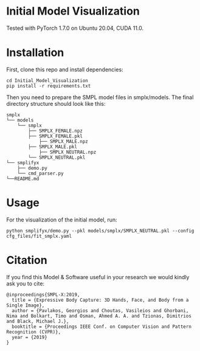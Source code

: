 Initial Model Visualization
============================
Tested with PyTorch 1.7.0 on Ubuntu 20.04, CUDA 11.0.

Installation
============================
First, clone this repo and install dependencies:
```
cd Initial_Model_Visualization
pip install -r requirements.txt
```
Then you need to prepare the SMPL model files in smplx/models. The final directory structure should look like this:	<br>
```
smplx
└── models
	└── smplx
		├── SMPLX_FEMALE.npz
		├── SMPLX_FEMALE.pkl
        	├── SMPLX_MALE.npz
		├── SMPLX_MALE.pkl
        	├── SMPLX_NEUTRAL.npz
		└── SMPLX_NEUTRAL.pkl
└── smplifyx
	├── demo.py
	└── cmd_parser.py
└──README.md	
```

Usage
============================
For the visualization of the initial model, run:
```
python smplifyx/demo.py --pkl models/smplx/SMPLX_NEUTRAL.pkl --config cfg_files/fit_smplx.yaml
```

Citation	<br>
============================
If you find this Model & Software useful in your research we would kindly ask you to cite:	<br>
```
@inproceedings{SMPL-X:2019,
  title = {Expressive Body Capture: 3D Hands, Face, and Body from a Single Image},
  author = {Pavlakos, Georgios and Choutas, Vasileios and Ghorbani, Nima and Bolkart, Timo and Osman, Ahmed A. A. and Tzionas, Dimitrios and Black, Michael J.},
  booktitle = {Proceedings IEEE Conf. on Computer Vision and Pattern Recognition (CVPR)},
  year = {2019}
}
```
